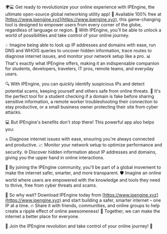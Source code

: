 🌍💻 Get ready to revolutionize your online experience with IPEngine, the ultimate open-source global networking utility app! 🎉 Available 100% free at [https://www.ipengine.xyz](https://www.ipengine.xyz), this game-changing tool is designed to empower users from every corner of the globe, regardless of language or region. 💪 With IPEngine, you'll be able to unlock a world of possibilities and take control of your online journey.

💡 Imagine being able to look up IP addresses and domains with ease, run DNS and WHOIS queries to uncover hidden information, trace routes to diagnose internet issues, and monitor your network setup like a pro. 📊 That's exactly what IPEngine offers, making it an indispensable companion for students, developers, travelers, IT pros, remote teams, and everyday users.

🔍 With IPEngine, you can quickly identify suspicious IPs and detect potential scams, keeping yourself and others safe from online threats. 💪 It's the perfect tool for a student checking if a domain is fake before sharing sensitive information, a remote worker troubleshooting their connection to stay productive, or a small business owner protecting their site from cyber attacks.

💻 But IPEngine's benefits don't stop there! This powerful app also helps you:

🔝 Diagnose internet issues with ease, ensuring you're always connected and productive.
📈 Monitor your network setup to optimize performance and security.
🌐 Discover hidden information about IP addresses and domains, giving you the upper hand in online interactions.

💬 By joining the IPEngine community, you'll be part of a global movement to make the internet safer, smarter, and more transparent. 🛡️ Imagine an online world where users are empowered with the knowledge and tools they need to thrive, free from cyber threats and scams.

🚀 So why wait? Download IPEngine today from [https://www.ipengine.xyz](https://www.ipengine.xyz) and start building a safer, smarter internet – one IP at a time. 🔥 Share it with friends, communities, and online groups to help create a ripple effect of online awesomeness! 🌊 Together, we can make the internet a better place for everyone.

🎉 Join the IPEngine revolution and take control of your online journey! 💪